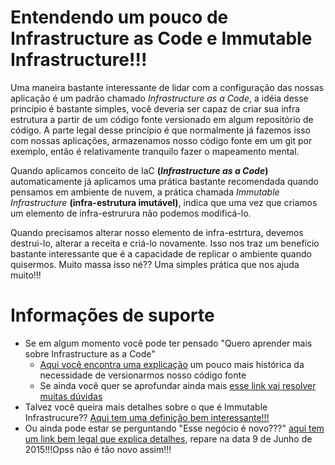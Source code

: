 # Entendendo um pouco de Infrastructure as Code e Immutable Infrastructure!!!

Uma maneira bastante interessante de lidar com a configuração das nossas aplicação é um padrão chamado
_Infrastructure as a Code_, a idéia desse princípio é bastante simples, você deveria ser capaz de criar
sua infra estrutura a partir de um código fonte versionado em algum repositório de código.
A parte legal desse princípio é que normalmente já fazemos isso com nossas aplicações, armazenamos nosso código
fonte em um git por exemplo, então é relativamente tranquilo fazer o mapeamento mental.

Quando aplicamos conceito de IaC **(_Infrastructure as a Code_)** automaticamente já aplicamos uma prática bastante recomendada quando pensamos
em ambiente de nuvem, a prática chamada _Immutable Infrastructure_ **(infra-estrutura imutável)**, indica que uma vez que criamos
um elemento de infra-estrurura não podemos modificá-lo.

Quando precisamos alterar nosso elemento de infra-estrtura, devemos destrui-lo, alterar a receita e criá-lo novamente. Isso nos traz um benefício bastante
interessante que é a capacidade de replicar o ambiente quando quisermos. Muito massa isso né?? Uma simples prática
que nos ajuda muito!!! 

# Informações de suporte

* Se em algum momento você pode ter pensado "Quero aprender mais sobre Infrastructure as a Code"
  * [Aqui você encontra uma explicação](https://www.hashicorp.com/resources/what-is-infrastructure-as-code/) um pouco mais histórica da necessidade de versionarmos nosso código fonte
  * Se ainda você quer se aprofundar ainda mais [esse link vai resolver muitas dúvidas](https://www.ibm.com/cloud/learn/infrastructure-as-code)
* Talvez você queira mais detalhes sobre o que é Immutable Infrastrucure?? [Aqui tem uma definição bem interessante!!!](https://www.hashicorp.com/resources/what-is-mutable-vs-immutable-infrastructure/)
* Ou ainda pode estar se perguntando "Esse negócio é novo???" [aqui tem um link bem legal que explica detalhes](https://www.oreilly.com/radar/an-introduction-to-immutable-infrastructure/),
 repare na data 9 de Junho de 2015!!!Opss não é tão novo assim!!!


  



